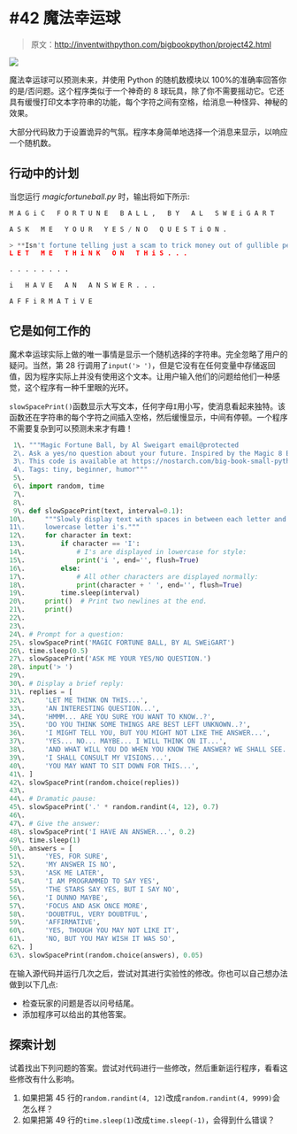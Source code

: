 # #42 魔法幸运球

> 原文：<http://inventwithpython.com/bigbookpython/project42.html>

![](img/9d995d63aaead72cad01120081eb8f75.png)

魔法幸运球可以预测未来，并使用 Python 的随机数模块以 100%的准确率回答你的是/否问题。这个程序类似于一个神奇的 8 球玩具，除了你不需要摇动它。它还具有缓慢打印文本字符串的功能，每个字符之间有空格，给消息一种怪异、神秘的效果。

大部分代码致力于设置诡异的气氛。程序本身简单地选择一个消息来显示，以响应一个随机数。

## 行动中的计划

当您运行 *magicfortuneball.py* 时，输出将如下所示:

```py
M A G i C   F O R T U N E   B A L L ,   B Y   A L   S W E i G A R T

A S K   M E   Y O U R   Y E S / N O   Q U E S T i O N .

> **Isn't fortune telling just a scam to trick money out of gullible people?**
L E T   M E   T H i N K   O N   T H i S . . .

. . . . . . . .

i   H A V E   A N   A N S W E R . . .

A F F i R M A T i V E
```

## 它是如何工作的

魔术幸运球实际上做的唯一事情是显示一个随机选择的字符串。完全忽略了用户的疑问。当然，第 28 行调用了`input('> ')`，但是它没有在任何变量中存储返回值，因为程序实际上并没有使用这个文本。让用户输入他们的问题给他们一种感觉，这个程序有一种千里眼的光环。

`slowSpacePrint()`函数显示大写文本，任何字母`I`用小写，使消息看起来独特。该函数还在字符串的每个字符之间插入空格，然后缓慢显示，中间有停顿。一个程序不需要复杂到可以预测未来才有趣！

```py
 1\. """Magic Fortune Ball, by Al Sweigart email@protected
 2\. Ask a yes/no question about your future. Inspired by the Magic 8 Ball.
 3\. This code is available at https://nostarch.com/big-book-small-python-programming
 4\. Tags: tiny, beginner, humor"""
 5\. 
 6\. import random, time
 7\. 
 8\. 
 9\. def slowSpacePrint(text, interval=0.1):
10\.     """Slowly display text with spaces in between each letter and
11\.     lowercase letter i's."""
12\.     for character in text:
13\.         if character == 'I':
14\.             # I's are displayed in lowercase for style:
15\.             print('i ', end='', flush=True)
16\.         else:
17\.             # All other characters are displayed normally:
18\.             print(character + ' ', end='', flush=True)
19\.         time.sleep(interval)
20\.     print()  # Print two newlines at the end.
21\.     print()
22\. 
23\. 
24\. # Prompt for a question:
25\. slowSpacePrint('MAGIC FORTUNE BALL, BY AL SWEiGART')
26\. time.sleep(0.5)
27\. slowSpacePrint('ASK ME YOUR YES/NO QUESTION.')
28\. input('> ')
29\. 
30\. # Display a brief reply:
31\. replies = [
32\.     'LET ME THINK ON THIS...',
33\.     'AN INTERESTING QUESTION...',
34\.     'HMMM... ARE YOU SURE YOU WANT TO KNOW..?',
35\.     'DO YOU THINK SOME THINGS ARE BEST LEFT UNKNOWN..?',
36\.     'I MIGHT TELL YOU, BUT YOU MIGHT NOT LIKE THE ANSWER...',
37\.     'YES... NO... MAYBE... I WILL THINK ON IT...',
38\.     'AND WHAT WILL YOU DO WHEN YOU KNOW THE ANSWER? WE SHALL SEE...',
39\.     'I SHALL CONSULT MY VISIONS...',
40\.     'YOU MAY WANT TO SIT DOWN FOR THIS...',
41\. ]
42\. slowSpacePrint(random.choice(replies))
43\. 
44\. # Dramatic pause:
45\. slowSpacePrint('.' * random.randint(4, 12), 0.7)
46\. 
47\. # Give the answer:
48\. slowSpacePrint('I HAVE AN ANSWER...', 0.2)
49\. time.sleep(1)
50\. answers = [
51\.     'YES, FOR SURE',
52\.     'MY ANSWER IS NO',
53\.     'ASK ME LATER',
54\.     'I AM PROGRAMMED TO SAY YES',
55\.     'THE STARS SAY YES, BUT I SAY NO',
56\.     'I DUNNO MAYBE',
57\.     'FOCUS AND ASK ONCE MORE',
58\.     'DOUBTFUL, VERY DOUBTFUL',
59\.     'AFFIRMATIVE',
60\.     'YES, THOUGH YOU MAY NOT LIKE IT',
61\.     'NO, BUT YOU MAY WISH IT WAS SO',
62\. ]
63\. slowSpacePrint(random.choice(answers), 0.05) 
```

在输入源代码并运行几次之后，尝试对其进行实验性的修改。你也可以自己想办法做到以下几点:

*   检查玩家的问题是否以问号结尾。
*   添加程序可以给出的其他答案。

## 探索计划

试着找出下列问题的答案。尝试对代码进行一些修改，然后重新运行程序，看看这些修改有什么影响。

1.  如果把第 45 行的`random.randint(4, 12)`改成`random.randint(4, 9999)`会怎么样？
2.  如果把第 49 行的`time.sleep(1)`改成`time.sleep(-1)`，会得到什么错误？